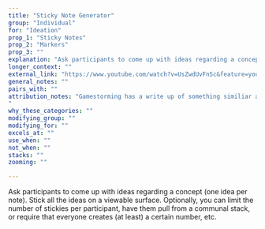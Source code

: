 ```yaml
---
title: "Sticky Note Generator"
group: "Individual"
for: "Ideation"
prop_1: "Sticky Notes"
prop_2: "Markers"
prop_3: ""
explanation: "Ask participants to come up with ideas regarding a concept (one idea per note). Stick all the ideas on a viewable surface. Optionally, you can limit the number of stickies per participant, have them pull from a communal stack, or require that everyone creates (at least) a certain number, etc."
longer_context: ""
external_link: "https://www.youtube.com/watch?v=UsZwdUvFnSc&feature=youtu.be&t=34m13s"
general_notes: ""
pairs_with: ""
attribution_notes: "Gamestorming has a write up of something similiar and they attribute it to a book that is rocking the Ⓡ https://gamestorming.com/post-up/ . So lord knows this is a ridiculous thing to lay claim to but may be out there.
"
why_these_categories: ""
modifying_group: ""
modifying_for: ""
excels_at: ""
use_when: ""
not_when: ""
stacks: ""
zooming: ""

---
```


Ask participants to come up with ideas regarding a concept (one idea per note). Stick all the ideas on a viewable surface. Optionally, you can limit the number of stickies per participant, have them pull from a communal stack, or require that everyone creates (at least) a certain number, etc.
